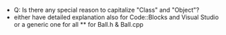 * Q: Is there any special reason to capitalize "Class" and "Object"?
* either have detailed explanation also for Code::Blocks and Visual Studio or a generic one for all
** for Ball.h & Ball.cpp
